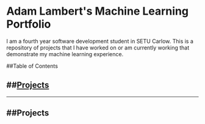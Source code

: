 # Adam Lambert's Machine Learning Portfolio

I am a fourth year software development student in SETU Carlow. 
This is a repository of projects that I have worked on or am currently working that demonstrate my machine learning experience.

##Table of Contents

##[Projects](#projects)
---
---

##Projects
---
